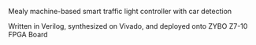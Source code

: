 Mealy machine-based smart traffic light controller with car detection

Written in Verilog, synthesized on Vivado, and deployed onto ZYBO Z7-10 FPGA Board
